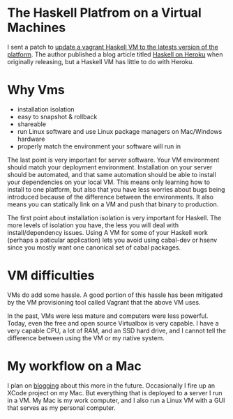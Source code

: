 # The Haskell Platfrom on a Virtual Machines

I sent a patch to [update a vagrant Haskell VM to the latests version of the platform](https://bitbucket.org/puffnfresh/vagrant-haskell-heroku
). The author published a blog article titled [Haskell on Heroku](http://brianmckenna.org/blog/haskell_on_heroku) when originally releasing, but a Haskell VM has little to do with Heroku.


# Why Vms

* installation isolation
* easy to snapshot & rollback
* shareable
* run Linux software and use Linux package managers on Mac/Windows hardware
* properly match the environment your software will run in

The last point is very important for server software.
Your VM environment should match your deployment environment.
Installation on your server should be automated, and that same automation should be able to install your dependencies on your local VM.
This means only learning how to install to one platform, but also that you have less worries about bugs being introduced because of the difference between the environments. It also means you can statically link on a VM and push that binary to production.

The first point about installation isolation is very important for Haskell. The more levels of isolation you have, the less you will deal with install/dependency issues. Using A VM for some of your Haskell work (perhaps a paticular application) lets you avoid using cabal-dev or hsenv since you mostly want one canonical set of cabal packages.


# VM difficulties

VMs do add some hassle. A good portion of this hassle has been mitigated by the VM provisioning tool called Vagrant that the above VM uses.

In the past, VMs were less mature and computers were less powerful.
Today, even the free and open source Virtualbox is very capable.
I have a very capable CPU, a lot of RAM, and an SSD hard drive, and I cannot tell the difference between using the VM or my native system.


# My workflow on a Mac

I plan on [blogging](http://tunein.yap.tv) about this more in the future. Occasionally I fire up an XCode project on my Mac. But everything that is deployed to a server I run in a VM. My Mac is my work computer, and I also run a Linux VM with a GUI that serves as my personal computer.
